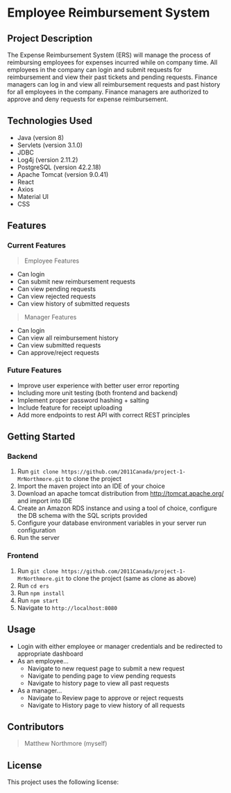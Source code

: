 # Employee Reimbursement System

## Project Description
The Expense Reimbursement System (ERS) will manage the process of reimbursing employees for expenses incurred while on company time. All employees in the company can login and submit requests for reimbursement and view their past tickets and pending requests. Finance managers can log in and view all reimbursement requests and past history for all employees in the company. Finance managers are authorized to approve and deny requests for expense reimbursement.

## Technologies Used
- Java (version 8)
- Servlets (version 3.1.0)
- JDBC
- Log4j (version 2.11.2)
- PostgreSQL (version 42.2.18)
- Apache Tomcat (version 9.0.41)
- React
- Axios
- Material UI
- CSS

## Features

### Current Features
> Employee Features
- Can login
- Can submit new reimbursement requests
- Can view pending requests
- Can view rejected requests
- Can view history of submitted requests

> Manager Features
- Can login
- Can view all reimbursement history
- Can view submitted requests
- Can approve/reject requests

### Future Features
- Improve user experience with better user error reporting
- Including more unit testing (both frontend and backend)
- Implement proper password hashing + salting
- Include feature for receipt uploading
- Add more endpoints to rest API with correct REST principles

## Getting Started
### Backend
1. Run ```git clone https://github.com/2011Canada/project-1-MrNorthmore.git``` to clone the project
2. Import the maven project into an IDE of your choice
3. Download an apache tomcat distribution from http://tomcat.apache.org/ and import into IDE
4. Create an Amazon RDS instance and using a tool of choice, configure the DB schema with the SQL scripts provided
5. Configure your database environment variables in your server run configuration
6. Run the server

### Frontend
1. Run ```git clone https://github.com/2011Canada/project-1-MrNorthmore.git``` to clone the project (same as clone as above)
2. Run ```cd ers```
3. Run ```npm install```
4. Run ```npm start```
5. Navigate to ```http://localhost:8080```

## Usage
- Login with either employee or manager credentials and be redirected to appropriate dashboard
- As an employee...
  - Navigate to new request page to submit a new request
  - Navigate to pending page to view pending requests
  - Navigate to history page to view all past requests
- As a manager...
  - Navigate to Review page to approve or reject requests
  - Navigate to History page to view history of all requests

## Contributors
> Matthew Northmore (myself)

## License
This project uses the following license: <LICENSE>
